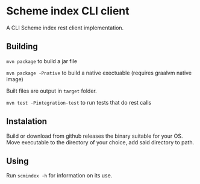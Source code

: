 # Scheme index CLI client

A CLI Scheme index rest client implementation.

## Building

`mvn package` to build a jar file

`mvn package -Pnative` to build a native exectuable (requires graalvm native image)

Built files are output in `target` folder.

`mvn test -Pintegration-test` to run tests that do rest calls

## Instalation

Build or download from github releases the binary suitable for your OS. 
Move executable to the directory of your choice, add said directory to path.

## Using

Run `scmindex -h` for information on its use.